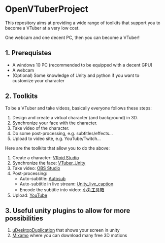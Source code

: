 # OpenVTuberProject

This repository aims at providing a wide range of toolkits that support you to become a VTuber at a very low cost.

One webcam and one decent PC, then you can become a VTuber!

## 1. Prerequistes

*  A windows 10 PC (recommended to be equipped with a decent GPU)
*  A webcam
*  (Optional) Some knowledge of Unity and python if you want to customize your character

## 2. Toolkits

To be a VTuber and take videos, basically everyone follows these steps:

1.  Design and create a virtual character (and background) in 3D.
2.  Synchronize your face with the character.
3.  Take video of the character.
4.  Do some post-processing, e.g. subtitles/effects...
5.  Upload to video site, e.g. YouTube/Twitch...

Here are the toolkits that allow you to do the above:

1.  Create a character: [VRoid Studio](https://vroid.com/studio)
2.  Synchronize the face: [VTuber_Unity](https://github.com/kwea123/VTuber_Unity)
3.  Take video: [OBS Studio](https://obsproject.com/download)
4.  Post-processing:
    *  Auto-subtitle: [Autosub](https://github.com/kwea123/autosub)
    *  Auto-subtitle in live stream: [Unity_live_caption](https://github.com/kwea123/Unity_live_caption)
    *  Encode the subtitle into video: [小丸工具箱](https://maruko.appinn.me/)
5.  Upload: [YouTube](https://www.youtube.com/)

## 3. Useful unity plugins to allow for more possibilities

1. [uDesktopDuplication](https://github.com/hecomi/uDesktopDuplication) that shows your screen in unity
2. [Mixamo](https://www.mixamo.com/#/) where you can download many free 3D motions
